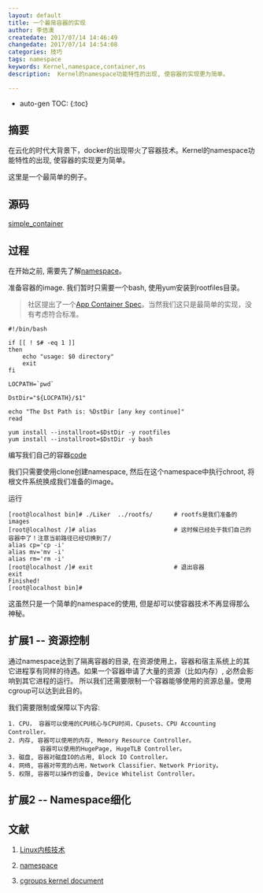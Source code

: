 ```yaml
---
layout: default
title: 一个最简容器的实现
author: 李佶澳
createdate: 2017/07/14 14:46:49
changedate: 2017/07/14 14:54:08
categories: 技巧
tags: namespace
keywords: Kernel,namespace,container,ns
description:  Kernel的namespace功能特性的出现, 使容器的实现更为简单。

---
```


* auto-gen TOC:
{:toc}

## 摘要

在云化的时代大背景下，docker的出现带火了容器技术。Kernel的namespace功能特性的出现, 使容器的实现更为简单。

这里是一个最简单的例子。

## 源码

[simple_container](https://github.com/lijiaocn/LinuxC/tree/master/simple_container)

## 过程

在开始之前, 需要先了解[namespace](http://lwn.net/Articles/531114/)。

准备容器的image. 我们暂时只需要一个bash, 使用yum安装到rootfiles目录。

>社区提出了一个[App Container Spec](https://github.com/appc/spec/)。当然我们这只是最简单的实现，没有考虑符合标准。

	#!/bin/bash
	 
	if [[ ! $# -eq 1 ]]
	then
		echo "usage: $0 directory"
		exit
	fi
	 
	LOCPATH=`pwd`
	 
	DstDir="${LOCPATH}/$1"
	 
	echo "The Dst Path is: %DstDir [any key continue]"
	read
	 
	yum install --installroot=$DstDir -y rootfiles
	yum install --installroot=$DstDir -y bash

编写我们自己的容器[code](https://github.com/lijiaocn/LinuxC/blob/master/simple_container/LiKer.c)

我们只需要使用clone创建namespace, 然后在这个namespace中执行chroot, 将根文件系统换成我们准备的image。

运行

	[root@localhost bin]# ./Liker  ../rootfs/      # rootfs是我们准备的images
	[root@localhost /]# alias                      # 这时候已经处于我们自己的容器中了！注意当前路径已经切换到了/
	alias cp='cp -i'
	alias mv='mv -i'
	alias rm='rm -i'
	[root@localhost /]# exit                       # 退出容器
	exit
	Finished!
	[root@localhost bin]# 

这虽然只是一个简单的namespace的使用, 但是却可以使容器技术不再显得那么神秘。

## 扩展1 -- 资源控制

通过namespace达到了隔离容器的目录, 在资源使用上，容器和宿主系统上的其它进程享有同样的待遇。如果一个容器申请了大量的资源（比如内存）, 必然会影响到其它进程的运行。 所以我们还需要限制一个容器能够使用的资源总量。使用cgroup可以达到此目的。

我们需要限制或保障以下内容:

	1. CPU， 容器可以使用的CPU核心与CPU时间，Cpusets、CPU Accounting Controller。
	2. 内存, 容器可以使用的内存, Memory Resource Controller。
	         容器可以使用的HugePage, HugeTLB Controller。
	3. 磁盘, 容器对磁盘IO的占用, Block IO Controller。
	4. 网络, 容器对带宽的占用，Network Classifier、Network Priority。
	5. 权限, 容器可以操作的设备, Device Whitelist Controller。

## 扩展2 -- Namespace细化

## 文献

1. [Linux内核技术](http://www.lijiaocn.com/blog/2014/06/30/Linux%E5%86%85%E6%A0%B8%E6%8A%80%E6%9C%AF.html)

2. [namespace](http://lwn.net/Articles/531114/)

3. [cgroups kernel document](https://www.kernel.org/doc/Documentation/cgroups/)
